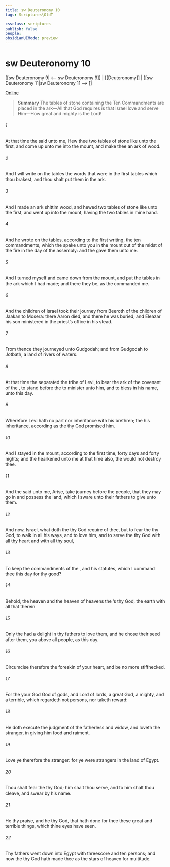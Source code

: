 ```yaml
---
title: sw Deuteronomy 10
tags: Scriptures\OldT

cssclass: scriptures
publish: false
people:
obsidianUIMode: preview
---
```


# sw Deuteronomy 10
[[sw Deuteronomy 9| <-- sw Deuteronomy 9]] | [[Deuteronomy]] | [[sw Deuteronomy 11|sw Deuteronomy 11 --> ]]

[Online](https://churchofjesuschrist.org/study/scriptures/ot/deut/10?lang=eng)

> __Summary__
The tables of stone containing the Ten Commandments are placed in the ark—All that God requires is that Israel love and serve Him—How great and mighty is the Lord!

###### 1 
At that time the  said unto me, Hew thee two tables of stone like unto the first, and come up unto me into the mount, and make thee an ark of wood.

###### 2 
And I will write on the tables the words that were in the first tables which thou brakest, and thou shalt put them in the ark.

###### 3 
And I made an ark  shittim wood, and hewed two tables of stone like unto the first, and went up into the mount, having the two tables in mine hand.

###### 4 
And he wrote on the tables, according to the first writing, the ten commandments, which the  spake unto you in the mount out of the midst of the fire in the day of the assembly: and the  gave them unto me.

###### 5 
And I turned myself and came down from the mount, and put the tables in the ark which I had made; and there they be, as the  commanded me.

###### 6 
And the children of Israel took their journey from Beeroth of the children of Jaakan to Mosera: there Aaron died, and there he was buried; and Eleazar his son ministered in the priest’s office in his stead.

###### 7 
From thence they journeyed unto Gudgodah; and from Gudgodah to Jotbath, a land of rivers of waters.

###### 8 
At that time the  separated the tribe of Levi, to bear the ark of the covenant of the , to stand before the  to minister unto him, and to bless in his name, unto this day.

###### 9 
Wherefore Levi hath no part nor inheritance with his brethren; the   his inheritance, according as the  thy God promised him.

###### 10 
And I stayed in the mount, according to the first time, forty days and forty nights; and the  hearkened unto me at that time also,  the  would not destroy thee.

###### 11 
And the  said unto me, Arise, take  journey before the people, that they may go in and possess the land, which I sware unto their fathers to give unto them.

###### 12 
And now, Israel, what doth the  thy God require of thee, but to fear the  thy God, to walk in all his ways, and to love him, and to serve the  thy God with all thy heart and with all thy soul,

###### 13 
To keep the commandments of the , and his statutes, which I command thee this day for thy good?

###### 14 
Behold, the heaven and the heaven of heavens  the ’s thy God, the earth  with all that therein 

###### 15 
Only the  had a delight in thy fathers to love them, and he chose their seed after them,  you above all people, as  this day.

###### 16 
Circumcise therefore the foreskin of your heart, and be no more stiffnecked.

###### 17 
For the  your God  God of gods, and Lord of lords, a great God, a mighty, and a terrible, which regardeth not persons, nor taketh reward:

###### 18 
He doth execute the judgment of the fatherless and widow, and loveth the stranger, in giving him food and raiment.

###### 19 
Love ye therefore the stranger: for ye were strangers in the land of Egypt.

###### 20 
Thou shalt fear the  thy God; him shalt thou serve, and to him shalt thou cleave, and swear by his name.

###### 21 
He  thy praise, and he  thy God, that hath done for thee these great and terrible things, which thine eyes have seen.

###### 22 
Thy fathers went down into Egypt with threescore and ten persons; and now the  thy God hath made thee as the stars of heaven for multitude.

